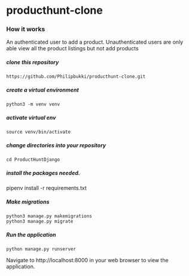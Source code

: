 # producthunt-clone

### How it works 
An authenticated user to add a product.
Unauthenticated users are only able view all the product listings but not add products

##### clone this repository
```
https://github.com/Philipbukki/producthunt-clone.git

```

##### create a virtual environment
```console
python3 -m venv venv
```

##### activate virtual env

```console
source venv/bin/activate

```

##### change directories into your repository
```console
cd ProductHuntDjango
```

##### install the packages needed.

pipenv install -r requirements.txt

##### Make migrations
```console
python3 manage.py makemigrations
python3 manage.py migrate
```


##### Run the application
``` console
python manage.py runserver
```

Navigate to http://localhost:8000 in your web browser to view the application.
